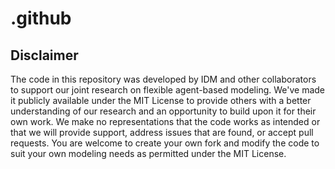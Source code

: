 .github
============


Disclaimer
----------
The code in this repository was developed by IDM and other collaborators to support our joint research on flexible agent-based modeling.
 We've made it publicly available under the MIT License to provide others with a better understanding of our research and an opportunity to build upon it for 
 their own work. We make no representations that the code works as intended or that we will provide support, address issues that are found, or accept pull requests.
 You are welcome to create your own fork and modify the code to suit your own modeling needs as permitted under the MIT License.
